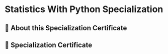 # Statistics With Python Specialization 

## 📍 About this Specialization Certificate


## 🥇 Specialization Certificate
